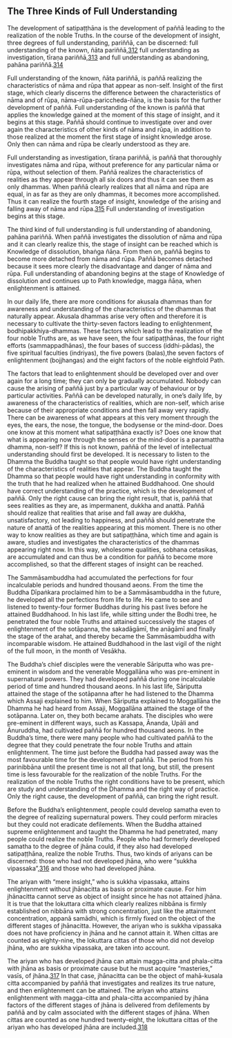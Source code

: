 ## The Three Kinds of Full Understanding

The development of satipaṭṭhāna is the development of
paññā leading to the realization of the noble Truths. In the course of
the development of insight, three degrees of full understanding,
pariññā, can be discerned: full understanding of the known, ñāta
pariññā,[312](#ftn312) full understanding as investigation, tīraṇa
pariññā,[313](#ftn313) and full understanding as abandoning, pahāna
pariññā.[314](#ftn314)

Full understanding of the known, ñāta pariññā, is paññā
realizing the characteristics of nāma and rūpa that appear as non-self.
Insight of the first stage, which clearly discerns the difference
between the characteristics of nāma and of rūpa,
nāma-rūpa-pariccheda-ñāṇa, is the basis for the further development of
paññā. Full understanding of the known is paññā that applies the
knowledge gained at the moment of this stage of insight, and it begins
at this stage. Paññā should continue to investigate over and over again
the characteristics of other kinds of nāma and rūpa, in addition to
those realized at the moment the first stage of insight knowledge arose.
Only then can nāma and rūpa be clearly understood as they are. 

Full understanding as investigation, tīraṇa pariññā, is
paññā that thoroughly investigates nāma and rūpa, without preference for
any particular nāma or rūpa, without selection of them. Paññā realizes
the characteristics of realities as they appear through all six doors
and thus it can see them as only dhammas. When paññā clearly realizes
that all nāma and rūpa are equal, in as far as they are only dhammas, it
becomes more accomplished. Thus it can realize the fourth stage of
insight, knowledge of the arising and falling away of
nāma and rūpa.[315](#ftn315) Full understanding of investigation begins
at this stage. 

The third kind of full understanding is full
understanding of abandoning, pahāna pariññā. When paññā investigates the
dissolution of nāma and rūpa and it can clearly realize this, the stage
of insight can be reached which is Knowledge of dissolution, bhaṅga
ñāṇa. From then on, paññā begins to become more detached from nāma and
rūpa. Paññā becomes detached because it sees more clearly the
disadvantage and danger of nāma and rūpa. Full understanding of
abandoning begins at the stage of Knowledge of dissolution and continues
up to Path knowledge, magga ñāṇa, when enlightenment is attained. 

In our daily life, there are more conditions for akusala
dhammas than for awareness and understanding of the characteristics of
the dhammas that naturally appear. Akusala dhammas arise very often and
therefore it is necessary to cultivate the thirty-seven factors leading
to enlightenment, bodhipakkhiya-dhammas. These factors which lead to the
realization of the four noble Truths are, as we have seen, the four
satipaṭṭhānas, the four right efforts (sammappadhānas), the four bases
of success (iddhi-pādas), the five spiritual faculties (indriyas), the
five powers (balas),the seven factors of enlightenment (bojjhangas) and
the eight factors of the noble eightfold Path. 

The factors that lead to enlightenment should be
developed over and over again for a long time; they can only be
gradually accumulated. Nobody can cause the arising of paññā just by a
particular way of behaviour or by particular activities. Paññā can be
developed naturally, in one’s daily life, by awareness of the
characteristics of realities, which are non-self, which arise because of
their appropriate conditions and then fall away very rapidly. There can
be awareness of what appears at this very moment through the eyes, the
ears, the nose, the tongue, the bodysense or the mind-door. Does one
know at this moment what satipaṭṭhāna exactly is? Does one know that
what is appearing now through the senses or the mind-door is a
paramattha dhamma, non-self? If this is not known, paññā of the level of
intellectual understanding should first be developed. It is necessary to
listen to the Dhamma the Buddha taught so that people would have right
understanding of the characteristics of realities that appear. The
Buddha taught the Dhamma so that people would have right understanding
in conformity with the truth that he had realized when he attained
Buddhahood. One should have correct understanding of the practice, which
is the development of paññā. Only the right cause can bring the right
result, that is, paññā that sees realities as they are, as impermanent,
dukkha and anattā. Paññā should realize that realities that arise and
fall away are dukkha, unsatisfactory, not leading to happiness, and
paññā should penetrate the nature of anattā of the realities appearing
at this moment. There is no other way to know realities as they are but
satipaṭṭhāna, which time and again is aware, studies and investigates
the characteristics of the dhammas appearing right now. In this way,
wholesome qualities, sobhana cetasikas, are accumulated and can thus be
a condition for paññā to become more accomplished, so that the different
stages of insight can be reached. 

The Sammāsambuddha had accumulated the perfections for
four incalculable periods and hundred thousand aeons. From the time the
Buddha Dīpaṅkara proclaimed him to be a Sammāsambuddha in the future, he
developed all the perfections from life to life. He came to see and
listened to twenty-four former Buddhas during his past lives before he
attained Buddhahood. In his last life, while sitting under the Bodhi
tree, he penetrated the four noble Truths and attained successively the
stages of enlightenment of the sotāpanna, the sakadāgāmī, the anāgāmī
and finally the stage of the arahat, and thereby became the
Sammāsambuddha with incomparable wisdom. He attained Buddhahood in the
last vigil of the night of the full moon, in the month of Vesākha.

The Buddha’s chief disciples were the venerable
Sāriputta who was pre-eminent in wisdom and the venerable Moggallāna who
was pre-eminent in supernatural powers. They had developed paññā during
one incalculable period of time and hundred thousand aeons. In his last
life, Sāriputta attained the stage of the sotāpanna after he had
listened to the Dhamma which Assaji explained to him. When Sāriputta
explained to Moggallāna the Dhamma he had heard from Assaji, Moggallāna
attained the stage of the sotāpanna. Later on, they both became arahats.
The disciples who were pre-eminent in different ways, such as Kassapa,
Ānanda, Upāli and Ānuruddha, had cultivated paññā for hundred thousand
aeons. In the Buddha’s time, there were many people who had cultivated
paññā to the degree that they could penetrate the four noble Truths and
attain enlightenment. The time just before the Buddha had passed away
was the most favourable time for the development of paññā. The period
from his parinibbāna until the present time is not all that long, but
still, the present time is less favourable for the realization of the
noble Truths. For the realization of the noble Truths the right
conditions have to be present, which are study and understanding of the
Dhamma and the right way of practice. Only the right cause, the
development of paññā, can bring the right result.

Before the Buddha’s enlightenment, people could develop
samatha even to the degree of realizing supernatural powers. They could
perform miracles but they could not eradicate defilements. When the
Buddha attained supreme enlightenment and taught the Dhamma he had
penetrated, many people could realize the noble Truths. People who had
formerly developed samatha to the degree of jhāna could, if they also
had developed satipaṭṭhāna, realize the noble Truths. Thus, two kinds of
ariyans can be discerned: those who had not developed jhāna, who were
“sukkha vipassaka”,[316](#ftn316) and those who had developed jhāna. 

The ariyan with “mere insight,” who is sukkha vipassaka,
attains enlightenment without jhānacitta as basis or proximate cause.
For him jhānacitta cannot serve as object of insight since he has not
attained jhāna. It is true that the lokuttara citta which clearly
realizes nibbāna is firmly established on nibbāna with strong
concentration, just like the attainment concentration, appanā samādhi,
which is firmly fixed on the object of the different stages of
jhānacitta. However, the ariyan who is sukkha vipassaka does not have
proficiency in jhāna and he cannot attain it. When cittas are counted as
eighty-nine, the lokuttara cittas of those who did not develop jhāna,
who are sukkha vipassaka, are taken into account.

The ariyan who has developed jhāna can attain
magga-citta and phala-citta with jhāna as basis or proximate cause but
he must acquire “masteries,” vasīs, of jhāna.[317](#ftn317) In that
case, jhānacitta can be the object of mahā-kusala citta accompanied by
paññā that investigates and realizes its true nature, and then
enlightenment can be attained. The ariyan who attains enlightenment with
magga-citta and phala-citta accompanied by jhāna factors of the
different stages of jhāna is delivered from defilements by paññā and by
calm associated with the different stages of jhāna. When cittas are
counted as one hundred twenty-eight, the lokuttara cittas of the ariyan
who has developed jhāna are included.[318](#ftn318)

